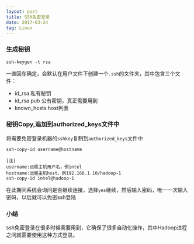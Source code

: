 ```yaml
---
layout: post
title: SSH免密登录
date: 2017-03-24
tag: Linux
---
```


### 生成秘钥

```shell
ssh-keygen -t rsa
```
一直回车确定，会默认在用户文件下创建一个`.ssh`的文件夹，其中包含三个文件：
 
 - id_rsa   私有秘钥
 - id_rsa.pub   公有密钥，真正需要用到
 - known_hosts  host列表


### 秘钥Copy,追加到authorized_keys文件中

 将需要免密登录机器的`sshkey`复制到`authorized_keys`文件中
 ```shell
ssh-copy-id username@hostname

[注]
username:远程主机用户名，例intel
hostname:远程主机host，例192.168.1.10/hadoop-1
ssh-copy-id intel@hadoop-1
 ```
 在此期间系统会询问是否继续连接，选择`yes`继续，然后输入密码，唯一一次输入密码，以后就可以免密ssh登陆

### 小结

ssh免密登录在很多时候需要用到，它确保了很多自动化操作，其中Hadoop进程之间就需要使用这种方式登录。